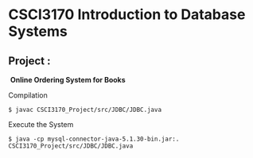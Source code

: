 # CSCI3170 Introduction to Database Systems

## 										Project :

​										**Online Ordering System for Books** 

Compilation

`$ javac CSCI3170_Project/src/JDBC/JDBC.java`

Execute the System

`$ java -cp mysql-connector-java-5.1.30-bin.jar:. CSCI3170_Project/src/JDBC/JDBC.java `

